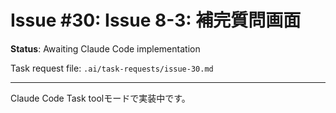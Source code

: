 # Issue #30: Issue 8-3: 補完質問画面

**Status**: Awaiting Claude Code implementation

Task request file: `.ai/task-requests/issue-30.md`

---

Claude Code Task toolモードで実装中です。
